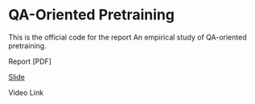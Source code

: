 # QA-Oriented Pretraining

This is the official code for the report An empirical study of QA-oriented pretraining.

Report [PDF]

[Slide](url)

Video Link
